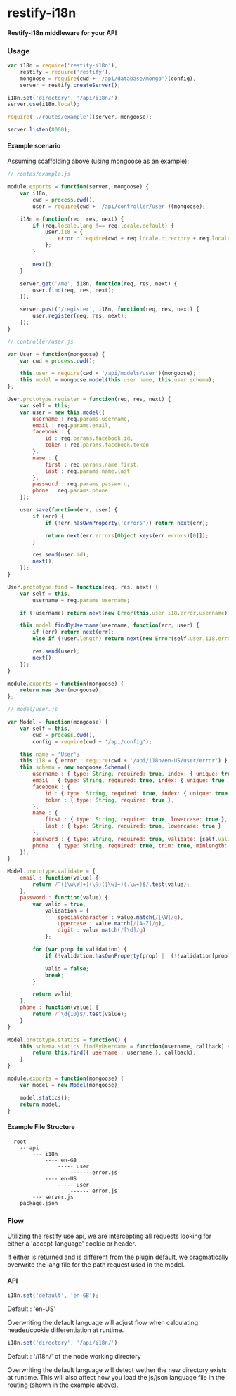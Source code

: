 restify-i18n
============

#### Restify-i18n middleware for your API


### Usage
```js
var i18n = require('restify-i18n'),
	restify = require('restify'),
	mongoose = require(cwd + '/api/database/mongo')(config),
	server = restify.createServer();

i18n.set('directory', '/api/i18n/');
server.use(i18n.local);

require('./routes/example')(server, mongoose);

server.listen(8000);
```

#### Example scenario

Assuming scaffolding above (using mongoose as an example):


```js
// routes/example.js

module.exports = function(server, mongoose) {
	var i18n,
		cwd = process.cwd(),
		user = require(cwd + '/api/controller/user')(mongoose);

	i18n = function(req, res, next) {
		if (req.locale.lang !== req.locale.default) {
			user.i18 = {
				error : require(cwd + req.locale.directory + req.locale.lang + '/user/error')
			};
		}

		next();
	}

	server.get('/me', i18n, function(req, res, next) {
		user.find(req, res, next);
	});

	server.post('/register', i18n, function(req, res, next) {
		user.register(req, res, next);
	});
}
```

```js
// controller/user.js

var User = function(mongoose) {
	var cwd = process.cwd();

	this.user = require(cwd + '/api/models/user')(mongoose);
	this.model = mongoose.model(this.user.name, this.user.schema);
};

User.prototype.register = function(req, res, next) {
	var self = this;
	var user = new this.model({
		username : req.params.username,
		email : req.params.email,
		facebook : {
			id : req.params.facebook.id,
			token : req.params.facebook.token
		},
		name : {
			first : req.params.name.first,
			last : req.params.name.last
		},
		password : req.params.password,
		phone : req.params.phone
	});

	user.save(function(err, user) {
		if (err) {
			if (!err.hasOwnProperty('errors')) return next(err);

			return next(err.errors[Object.keys(err.errors)[0]]);
		}

		res.send(user.id);
		next();
	});
}

User.prototype.find = function(req, res, next) {
	var self = this,
		username = req.params.username;

	if (!username) return next(new Error(this.user.i18.error.username));

	this.model.findByUsername(username, function(err, user) {
		if (err) return next(err);
		else if (!user.length) return next(new Error(self.user.i18.error.none));

		res.send(user);
		next();
	});
}

module.exports = function(mongoose) {
	return new User(mongoose);
};
```

```js
// model/user.js

var Model = function(mongoose) {
	var self = this,
		cwd = process.cwd(),
		config = require(cwd + '/api/config');

	this.name = 'User';
	this.i18 = { error : require(cwd + '/api/i18n/en-US/user/error') };
	this.schema = new mongoose.Schema({
		username : { type: String, required: true, index: { unique: true } },
		email : { type: String, required: true, index: { unique: true }, lowercase: true, validate: [self.validate.email, self.i18.error.email] },
		facebook : {
			id : { type: String, required: true, index: { unique: true } },
			token : { type: String, required: true },
		},
		name : {
			first : { type: String, required: true, lowercase: true },
			last : { type: String, required: true, lowercase: true }
		},
		password : { type: String, required: true, validate: [self.validate.password, self.i18.error.password] },
		phone : { type: String, required: true, trim: true, minlength: 7, maxlength: 11, validate: [self.validate.phone, self.i18.error.phone] }
	});
}

Model.prototype.validate = {
	email : function(value) {
		return /^([\w\W]+)(\@)([\w]+)(.\w+)$/.test(value);
	},
	password : function(value) {
		var valid = true,
			validation = {
				specialcharacter : value.match(/[\W]/g),
				uppercase : value.match(/[A-Z]/g),
				digit : value.match(/[\d]/g)
			};

		for (var prop in validation) {
			if (!validation.hasOwnProperty(prop) || (!!validation[prop] && validation[prop].length >= 2)) continue;

			valid = false;
			break;
		}

		return valid;
	},
	phone : function(value) {
		return /^\d{10}$/.test(value);
	}
}

Model.prototype.statics = function() {
	this.schema.statics.findByUsername = function(username, callback) {
		return this.find({ username : username }, callback);
	}
}

module.exports = function(mongoose) {
	var model = new Model(mongoose);

	model.statics();
	return model;
}

```

#### Example File Structure

```
- root
	-- api
		--- i18n
			---- en-GB
				----- user
					------ error.js
			---- en-US
				----- user
					------ error.js
		--- server.js
	package.json
```


### Flow

Utilizing the restify use api, we are intercepting all requests looking for either a 'accept-language' cookie or header.

If either is returned and is different from the plugin default, we pragmatically overwrite the lang file for the path request used in the model.


#### API

```js
i18n.set('default', 'en-GB');
```

Default : 'en-US'

Overwriting the default language will adjust flow when calculating header/cookie differentiation at runtime.


```js
i18n.set('directory', '/api/i18n/');
```

Default : '/i18n/' of the node working directory

Overwriting the default language will detect wether the new directory exists at runtime. This will also affect how you load the js/json language file in the routing (shown in the example above).
